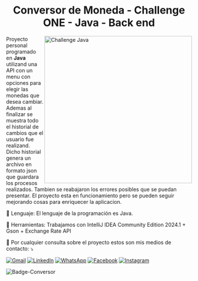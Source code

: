 <h1 align="center"> Conversor de Moneda - Challenge ONE - Java - Back end </h1>
<img src="https://github.com/DjB112/java1_challenge/assets/131042234/0bdb35b2-7670-4502-b12f-61081df46b01" alt="Challenge Java" min-width="400px" max-width="400px" width="400px" align="right">

<p align="left"> 
  Proyecto personal programado en <strong>Java</strong> utilizand una API con un menu con opciones para elegir las monedas que desea cambiar. Ademas al finalizar se muestra todo el historial de cambios que el usuario fue realizand. Dicho historial genera un archivo en formato json que guardara los procesos realizados.
  Tambien se reabajaron los errores posibles que se puedan presentar. 
  El proyecto esta en funcionamiento pero se pueden seguir mejorando cosas para enriquecer la aplicacion.
</p>

<p align="left">
  🦄 Lenguaje: El lenguaje de la programación es Java.
</p>

<p align="left">
  💼 Herramientas: Trabajamos con IntelliJ IDEA Community Edition 2024.1 + Gson + Exchange Rate API
</p>

<p align="left">
  💌 Por cualquier consulta sobre el proyecto estos son mis medios de contacto: ⤵️
</p>

<p align="left">
  <a href="#" title="Gmail">
  <img src="https://img.shields.io/badge/-Gmail-FF0000?style=flat-square&labelColor=FF0000&logo=gmail&logoColor=white&link=LINK-DO-SEU-GMAIL" alt="Gmail"/></a>
  <a href="#" title="LinkedIn">
  <img src="https://img.shields.io/badge/-Linkedin-0e76a8?style=flat-square&logo=Linkedin&logoColor=white&link=LINK-DO-SEU-LINKEDIN" alt="LinkedIn"/></a>
  <a href="#" title="WhatsApp">
  <img src="https://img.shields.io/badge/-WhatsApp-25d366?style=flat-square&labelColor=25d366&logo=whatsapp&logoColor=white&link=API-DO-SEU-WHATSAPP" alt="WhatsApp"/></a>
  <a href="#" title="Facebook">
  <img src="https://img.shields.io/badge/-Facebook-3b5998?style=flat-square&labelColor=3b5998&logo=facebook&logoColor=white&link=LINK-DO-SEU-FACEBOOK" alt="Facebook"/></a>
  <a href="#" title="Instagram">
  <img src="https://img.shields.io/badge/-Instagram-DF0174?style=flat-square&labelColor=DF0174&logo=instagram&logoColor=white&link=LINK-DO-SEU-INSTAGRAM" alt="Instagram"/></a>
</p>

![Badge-Conversor](https://img.shields.io/badge/STATUS-EN%20DESAROLLO-green)
